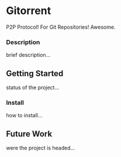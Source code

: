 # Gitorrent

P2P Protocol! For Git Repositories! Awesome.

### Description

  brief description...

## Getting Started

status of the project...

### Install

how to install...

## Future Work

were the project is headed...
